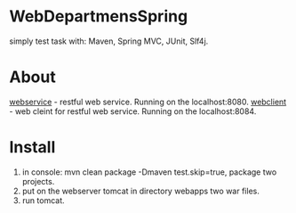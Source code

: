 # WebDepartmensSpring
simply test task with: Maven, Spring MVC, JUnit, Slf4j.

# About
[webservice][] - restful web service. Running on the localhost:8080.
[webclient][] - web cleint for restful web service. Running on the localhost:8084.

# Install
1. in console: mvn clean package -Dmaven test.skip=true, package two projects.
2. put on the webserver tomcat in directory webapps two war files.
3. run tomcat.

[webservice]: ./webservice/
[webclient]: ./webclient/
